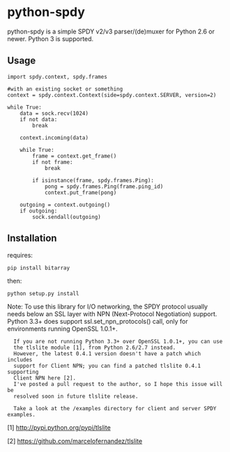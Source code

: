 python-spdy
==========

python-spdy is a simple SPDY v2/v3 parser/(de)muxer for Python 2.6 or newer. Python 3 is supported.

Usage
-----

	import spdy.context, spdy.frames
	
	#with an existing socket or something
	context = spdy.context.Context(side=spdy.context.SERVER, version=2)

	while True:
		data = sock.recv(1024)
		if not data:
			break

		context.incoming(data)

		while True:
			frame = context.get_frame()
			if not frame: 
				break
			
			if isinstance(frame, spdy.frames.Ping):
				pong = spdy.frames.Ping(frame.ping_id)
				context.put_frame(pong)
	
		outgoing = context.outgoing()
		if outgoing:
			sock.sendall(outgoing)	

Installation
------------

requires:

	pip install bitarray

then:
	
	python setup.py install

Note: To use this library for I/O networking, the SPDY protocol usually needs
      below an SSL layer with NPN (Next-Protocol Negotiation) support. 
      Python 3.3+ does support ssl.set_npn_protocols() call, only for 
      environments running OpenSSL 1.0.1+. 
      
      If you are not running Python 3.3+ over OpenSSL 1.0.1+, you can use 
      the tlslite module [1], from Python 2.6/2.7 instead. 
      However, the latest 0.4.1 version doesn't have a patch which includes
      support for Client NPN; you can find a patched tlslite 0.4.1 supporting
      Client NPN here [2]. 
      I've posted a pull request to the author, so I hope this issue will be 
      resolved soon in future tlslite release.
      
      Take a look at the /examples directory for client and server SPDY examples.

[1] http://pypi.python.org/pypi/tlslite

[2] https://github.com/marcelofernandez/tlslite
